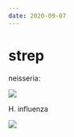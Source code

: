 ```yaml
---
date: 2020-09-07
---
```


# strep

neisseria:

![](https://photos.thisispiggy.com/file/wikiFiles/GAqq1fM.jpg)

H. influenza

![](https://photos.thisispiggy.com/file/wikiFiles/k6Mn0IK.jpg)
